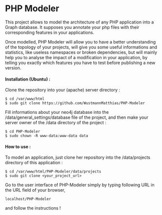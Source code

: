 # PHP Modeler
This project allows to model the architecture of any PHP application into a Graph database. It supposes you annotate your php files with their corresponding features in your applications.

Once modelled, PHP Modeler will allow you to have a better understanding of the topology of your projects, will give you some useful informations and statistics, like useless namespaces or broken dependencies, but will mainly help you to analyse the impact of a modification in your application, by telling you exactly which features you have to test before publishing a new version.


#### Installation (Ubuntu) :

Clone the repository into your (apache) server directory : 
```console
$ cd /var/www/html
$ sudo git clone https://github.com/WustmannMatthias/PHP-Modeler
```

Fill informations about your neo4j database into the /data/general_settings/database file of the project, and then make your server owner of the /data directory of the project : 
```
$ cd PHP-Modeler 
$ sudo chown -R www-data:www-data data
```

#### How to use :

To model an application, just clone her repository into the /data/projects directory of this application : 
```
$ cd /var/www/html/PHP-Modeler/data/projects
$ sudo git clone <your_project_url>
```

Go to the user interface of PHP-Modeler simply by typing following URL in the URL field of your browser, 
```
localhost/PHP-Modeler
```
and follow the instructions !

